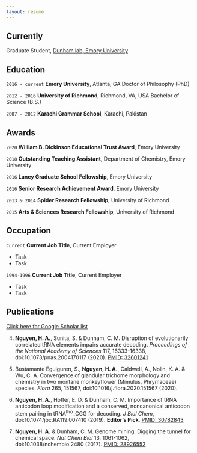 ```yaml
---
layout: resume
---
```

## Currently

Graduate Student, [Dunham lab, Emory University](http://www.biochem.emory.edu/dunham/) 

## Education

`2016 - current`
__Emory University__, Atlanta, GA
Doctor of Philosophy (PhD)

`2012 - 2016`
__University of Richmond__, Richmond, VA, USA
Bachelor of Science (B.S.)

`2007 - 2012`
__Karachi Grammar School__, Karachi, Pakistan

## Awards

`2020`
__William B. Dickinson Educational Trust Award__, Emory University 

`2018`
__Outstanding Teaching Assistant__, Department of Chemistry, Emory University 

`2016`
__Laney Graduate School Fellowship__, Emory University 

`2016`
__Senior Research Achievement Award__, Emory University 

`2013 & 2014`
__Spider Research Fellowship__, University of Richmond 

`2015`
__Arts & Sciences Research Fellowship__, University of Richmond 

## Occupation

`Current`
__Current Job Title__, Current Employer 

- Task
- Task

`1994-1996`
__Current Job Title__, Current Employer 

- Task
- Task

## Publications

[Click here for Google Scholar list](https://scholar.google.com/citations?user=Tlxj6igAAAAJ&hl=en)

4. __Nguyen, H. A.__, Sunita, S. & Dunham, C. M. Disruption of evolutionarily correlated tRNA elements impairs accurate decoding. *Proceedings of the National Academy of Sciences* 117, 16333-16338, doi:10.1073/pnas.2004170117 (2020). [PMID: 32601241](https://pubmed.ncbi.nlm.nih.gov/32601241/)

3. Bustamante Eguiguren, S., __Nguyen, H. A.__, Caldwell, A., Nolin, K. A. & Wu, C. A. Convergence of glandular trichome morphology and chemistry in two montane monkeyflower (Mimulus, Phrymaceae) species. _Flora_ 265, 151567, doi:10.1016/j.flora.2020.151567 (2020).

2. __Nguyen, H. A.__, Hoffer, E. D. & Dunham, C. M. Importance of tRNA anticodon loop modification and a conserved, noncanonical anticodon stem pairing in tRNA<sup>Pro</sup>_CGG  for decoding. *J Biol Chem*, doi:10.1074/jbc.RA119.007410 (2019). __Editor’s Pick__. [PMID: 30782843](https://pubmed.ncbi.nlm.nih.gov/30782843/)

1. __Nguyen, H. A.__ & Dunham, C. M. Genome mining: Digging the tunnel for chemical space. *Nat Chem Biol* 13, 1061-1062, doi:10.1038/nchembio.2480 (2017). [PMID: 28926552](https://pubmed.ncbi.nlm.nih.gov/28926552/)

<!-- ### Footer

Last updated: Feb 2021 -->


